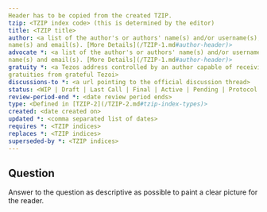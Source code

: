 ```yaml
---
Header has to be copied from the created TZIP.
tzip: <TZIP index code> (this is determined by the editor)
title: <TZIP title>
author: <a list of the author's or authors' name(s) and/or username(s), or
name(s) and email(s). [More Details](/TZIP-1.md#author-header)>
advocate *: <a list of the author's or authors' name(s) and/or username(s), or
name(s) and email(s). [More Details](/TZIP-1.md#author-header)>
gratuity *: <a Tezos address controlled by an author capable of receiving
gratuities from grateful Tezoi>
discussions-to *: <a url pointing to the official discussion thread>
status: <WIP | Draft | Last Call | Final | Active | Pending | Protocol | Rejected | Superseded>
review-period-end *: <date review period ends>
type: <Defined in [TZIP-2](/TZIP-2.md#tzip-index-types)>
created: <date created on>
updated *: <comma separated list of dates>
requires *: <TZIP indices>
replaces *: <TZIP indices>
superseded-by *: <TZIP indices>
---
```


## Question

Answer to the question as descriptive as possible to paint a clear picture for the reader.

